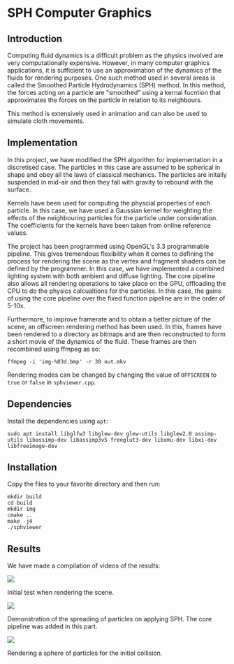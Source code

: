 # SPH Computer Graphics

## Introduction

Computing fluid dynamics is a difficult problem as the physics involved are very computationally expensive. However, in many computer graphics applications, it is sufficient to use an approximation of the dynamics of the fluids for rendering purposes. One such method used in several areas is called the Smoothed Particle Hydrodynamics (SPH) method. In this method, the forces acting on a particle are "smoothed" using a kernal fucntion that approximates the forces on the particle in relation to its neighbours.

This method is extensively used in animation and can also be used to simulate cloth movements.

## Implementation

In this project, we have modified the SPH algorithm for implementation in a discretised case. The particles in this case are assumed to be spherical in shape and obey all the laws of classical mechanics. The particles are initally suspended in mid-air and then they fall with gravity to rebound with the surface.

Kernels have been used for computing the physcial properties of each particle. In this case, we have used a Gaussian kernel for weighting the effects of the neighbouring particles for the particle under consideration. The coefficients for the kernels have been taken from online reference values.

The project has been programmed using OpenGL's 3.3 programmable pipeline. This gives tremendous flexibility when it comes to defining the process for rendering the scene as the vertex and fragment shaders can be defined by the programmer. In this case, we have implemented a combined lighting system with both ambient and diffuse lighting. The core pipeline also allows all rendering operations to take place on the GPU, offloading the CPU to do the physics calcualtions for the particles. In this case, the gains of using the core pipeline over the fixed function pipeline are in the order of 5-10x.

Furthermore, to improve framerate and to obtain a better picture of the scene, an offscreen rendering method has been used. In this, frames have been rendered to a directory as bitmaps and are then reconstructed to form a short movie of the dynamics of the fluid. These frames are then recombined using ffmpeg as so:

```ffmpeg -i 'img-%03d.bmp' -r 30 out.mkv```

Rendering modes can be changed by changing the value of ```OFFSCREEN``` to ```true``` or ```false``` in ```sphviewer.cpp```.

## Dependencies

Install the dependencies using ```apt```:

```sudo apt install libglfw3 libglew-dev glew-utils libglew2.0 assimp-utils libassimp-dev libassimp3v5 freeglut3-dev libxmu-dev libxi-dev libfreeimage-dev```

## Installation

Copy the files to your favorite directory and then run:

```
mkdir build
cd build
mkdir img
cmake ..
make -j4
./sphviewer
```

## Results

We have made a compilation of videos of the results:

![](results/frame1.png)

Initial test when rendering the scene.

![](results/frame0.bmp)

Demonstration of the spreading of particles on applying SPH. The core pipeline was added in this part.

![](results/frame2.bmp)

Rendering a sphere of particles for the initial collision.